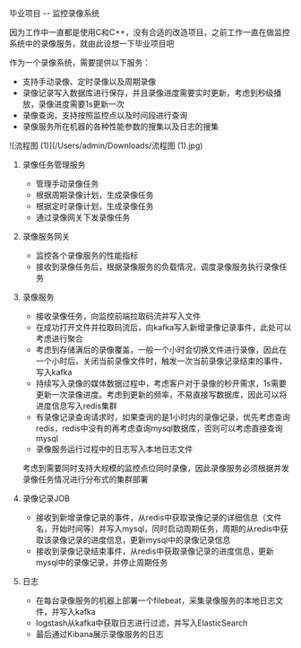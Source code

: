 毕业项目 -- 监控录像系统



因为工作中一直都是使用C和C++，没有合适的改造项目，之前工作一直在做监控系统中的录像服务，就由此设想一下毕业项目吧



作为一个录像系统，需要提供以下服务：

- 支持手动录像、定时录像以及周期录像
- 录像记录写入数据库进行保存，并且录像进度需要实时更新，考虑到秒级播放，录像进度需要1s更新一次
- 录像查询，支持按照监控点以及时间段进行查询
- 录像服务所在机器的各种性能参数的搜集以及日志的搜集



![流程图 (1)](/Users/admin/Downloads/流程图 (1).jpg)

1. 录像任务管理服务

   - 管理手动录像任务
   - 根据周期录像计划，生成录像任务
   - 根据定时录像计划，生成录像任务
   - 通过录像网关下发录像任务

2. 录像服务网关

   - 监控各个录像服务的性能指标
   - 接收到录像任务后，根据录像服务的负载情况，调度录像服务执行录像任务

3. 录像服务

   - 接收录像任务，向监控前端拉取码流并写入文件
   - 在成功打开文件并拉取码流后，向kafka写入新增录像记录事件，此处可以考虑进行聚合
   - 考虑到存储满后的录像覆盖，一般一个小时会切换文件进行录像，因此在一个小时后，关闭当前录像文件时，触发一次当前录像记录结束的事件，写入kafka
   - 持续写入录像的媒体数据过程中，考虑客户对于录像的秒开需求，1s需要更新一次录像进度。考虑到更新的频率，不易直接写数据库，因此可以将进度信息写入redis集群
   - 有录像记录查询请求时，如果查询的是1小时内的录像记录，优先考虑查询redis，redis中没有的再考虑查询mysql数据库，否则可以考虑直接查询mysql
   - 录像服务运行过程中的日志写入本地日志文件

   考虑到需要同时支持大规模的监控点位同时录像，因此录像服务必须根据并发录像任务情况进行分布式的集群部署

4. 录像记录JOB

   - 接收到新增录像记录的事件，从redis中获取录像记录的详细信息（文件名，开始时间等）并写入mysql，同时启动周期任务，周期的从redis中获取该录像记录的进度信息，更新mysql中的录像记录信息
   - 接收到录像记录结束事件，从redis中获取录像记录的进度信息，更新mysql中的录像记录，并停止周期任务

5. 日志

   - 在每台录像服务的机器上部署一个filebeat，采集录像服务的本地日志文件，并写入kafka
   - logstash从kafka中获取日志进行过滤，并写入ElasticSearch
   - 最后通过Kibana展示录像服务的日志
